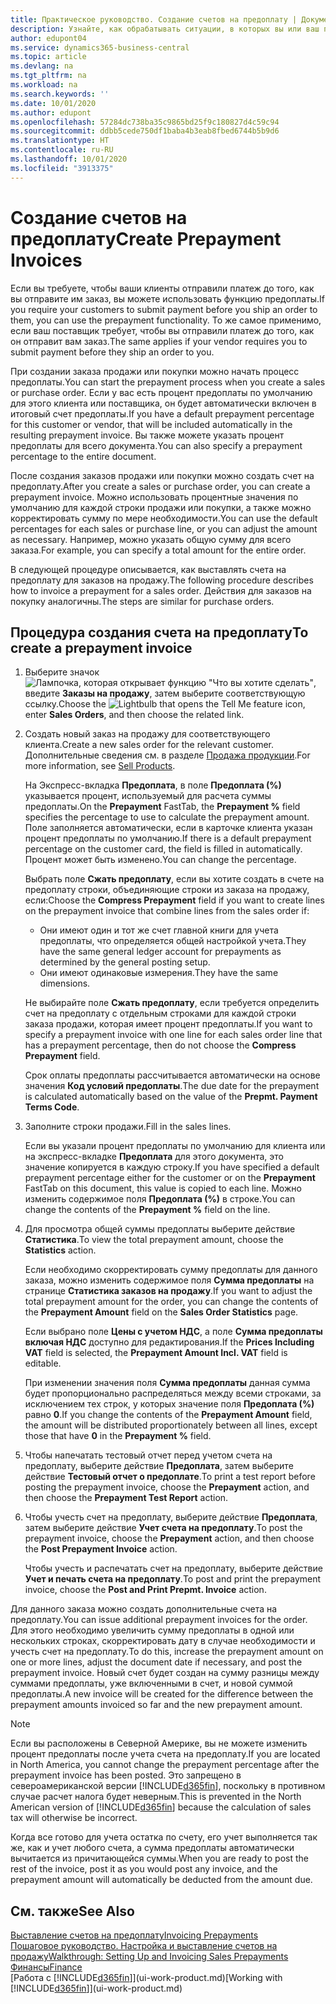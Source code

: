 ```yaml
---
title: Практическое руководство. Создание счетов на предоплату | Документация Майкрософт
description: Узнайте, как обрабатывать ситуации, в которых вы или ваш поставщик требует предоплату.
author: edupont04
ms.service: dynamics365-business-central
ms.topic: article
ms.devlang: na
ms.tgt_pltfrm: na
ms.workload: na
ms.search.keywords: ''
ms.date: 10/01/2020
ms.author: edupont
ms.openlocfilehash: 57284dc738ba35c9865bd25f9c180827d4c59c94
ms.sourcegitcommit: ddbb5cede750df1baba4b3eab8fbed6744b5b9d6
ms.translationtype: HT
ms.contentlocale: ru-RU
ms.lasthandoff: 10/01/2020
ms.locfileid: "3913375"
---
```

# <a name="create-prepayment-invoices"></a><span data-ttu-id="1a5f1-103">Создание счетов на предоплату</span><span class="sxs-lookup"><span data-stu-id="1a5f1-103">Create Prepayment Invoices</span></span>

<span data-ttu-id="1a5f1-104">Если вы требуете, чтобы ваши клиенты отправили платеж до того, как вы отправите им заказ, вы можете использовать функцию предоплаты.</span><span class="sxs-lookup"><span data-stu-id="1a5f1-104">If you require your customers to submit payment before you ship an order to them, you can use the prepayment functionality.</span></span> <span data-ttu-id="1a5f1-105">То же самое применимо, если ваш поставщик требует, чтобы вы отправили платеж до того, как он отправит вам заказ.</span><span class="sxs-lookup"><span data-stu-id="1a5f1-105">The same applies if your vendor requires you to submit payment before they ship an order to you.</span></span>  

<span data-ttu-id="1a5f1-106">При создании заказа продажи или покупки можно начать процесс предоплаты.</span><span class="sxs-lookup"><span data-stu-id="1a5f1-106">You can start the prepayment process when you create a sales or purchase order.</span></span> <span data-ttu-id="1a5f1-107">Если у вас есть процент предоплаты по умолчанию для этого клиента или поставщика, он будет автоматически включен в итоговый счет предоплаты.</span><span class="sxs-lookup"><span data-stu-id="1a5f1-107">If you have a default prepayment percentage for this customer or vendor, that will be included automatically in the resulting prepayment invoice.</span></span> <span data-ttu-id="1a5f1-108">Вы также можете указать процент предоплаты для всего документа.</span><span class="sxs-lookup"><span data-stu-id="1a5f1-108">You can also specify a prepayment percentage to the entire document.</span></span>

<span data-ttu-id="1a5f1-109">После создания заказов продажи или покупки можно создать счет на предоплату.</span><span class="sxs-lookup"><span data-stu-id="1a5f1-109">After you create a sales or purchase order, you can create a prepayment invoice.</span></span> <span data-ttu-id="1a5f1-110">Можно использовать процентные значения по умолчанию для каждой строки продажи или покупки, а также можно корректировать сумму по мере необходимости.</span><span class="sxs-lookup"><span data-stu-id="1a5f1-110">You can use the default percentages for each sales or purchase line, or you can adjust the amount as necessary.</span></span> <span data-ttu-id="1a5f1-111">Например, можно указать общую сумму для всего заказа.</span><span class="sxs-lookup"><span data-stu-id="1a5f1-111">For example, you can specify a total amount for the entire order.</span></span>  

<span data-ttu-id="1a5f1-112">В следующей процедуре описывается, как выставлять счета на предоплату для заказов на продажу.</span><span class="sxs-lookup"><span data-stu-id="1a5f1-112">The following procedure describes how to invoice a prepayment for a sales order.</span></span> <span data-ttu-id="1a5f1-113">Действия для заказов на покупку аналогичны.</span><span class="sxs-lookup"><span data-stu-id="1a5f1-113">The steps are similar for purchase orders.</span></span>  

## <a name="to-create-a-prepayment-invoice"></a><span data-ttu-id="1a5f1-114">Процедура создания счета на предоплату</span><span class="sxs-lookup"><span data-stu-id="1a5f1-114">To create a prepayment invoice</span></span>

1. <span data-ttu-id="1a5f1-115">Выберите значок ![Лампочка, которая открывает функцию "Что вы хотите сделать"](media/ui-search/search_small.png "Что вы хотите сделать"), введите **Заказы на продажу**, затем выберите соответствующую ссылку.</span><span class="sxs-lookup"><span data-stu-id="1a5f1-115">Choose the ![Lightbulb that opens the Tell Me feature](media/ui-search/search_small.png "Tell me what you want to do") icon, enter **Sales Orders**, and then choose the related link.</span></span>  
2. <span data-ttu-id="1a5f1-116">Создать новый заказ на продажу для соответствующего клиента.</span><span class="sxs-lookup"><span data-stu-id="1a5f1-116">Create a new sales order for the relevant customer.</span></span> <span data-ttu-id="1a5f1-117">Дополнительные сведения см. в разделе [Продажа продукции](sales-how-sell-products.md).</span><span class="sxs-lookup"><span data-stu-id="1a5f1-117">For more information, see [Sell Products](sales-how-sell-products.md).</span></span>  

    <span data-ttu-id="1a5f1-118">На Экспресс-вкладка **Предоплата**, в поле **Предоплата (%)** указывается процент, используемый для расчета суммы предоплаты.</span><span class="sxs-lookup"><span data-stu-id="1a5f1-118">On the **Prepayment** FastTab, the **Prepayment %** field specifies the percentage to use to calculate the prepayment amount.</span></span> <span data-ttu-id="1a5f1-119">Поле заполняется автоматически, если в карточке клиента указан процент предоплаты по умолчанию.</span><span class="sxs-lookup"><span data-stu-id="1a5f1-119">If there is a default prepayment percentage on the customer card, the field is filled in automatically.</span></span> <span data-ttu-id="1a5f1-120">Процент может быть изменено.</span><span class="sxs-lookup"><span data-stu-id="1a5f1-120">You can change the percentage.</span></span> <!--This percentage is applied to lines where the item on that line does not already specify a prepayment percentage. The prepayment percentage is only copied from the header to lines that do not copy the default prepayment percentage from the item.-->  

    <span data-ttu-id="1a5f1-121">Выбрать поле **Сжать предоплату**, если вы хотите создать в счете на предоплату строки, объединяющие строки из заказа на продажу, если:</span><span class="sxs-lookup"><span data-stu-id="1a5f1-121">Choose the **Compress Prepayment** field if you want to create lines on the prepayment invoice that combine lines from the sales order if:</span></span>  

    - <span data-ttu-id="1a5f1-122">Они имеют один и тот же счет главной книги для учета предоплаты, что определяется общей настройкой учета.</span><span class="sxs-lookup"><span data-stu-id="1a5f1-122">They have the same general ledger account for prepayments as determined by the general posting setup.</span></span>  
    - <span data-ttu-id="1a5f1-123">Они имеют одинаковые измерения.</span><span class="sxs-lookup"><span data-stu-id="1a5f1-123">They have the same dimensions.</span></span>  

    <span data-ttu-id="1a5f1-124">Не выбирайте поле **Сжать предоплату**, если требуется определить счет на предоплату с отдельным строками для каждой строки заказа продажи, которая имеет процент предоплаты.</span><span class="sxs-lookup"><span data-stu-id="1a5f1-124">If you want to specify a prepayment invoice with one line for each sales order line that has a prepayment percentage, then do not choose the **Compress Prepayment** field.</span></span>  

    <span data-ttu-id="1a5f1-125">Срок оплаты предоплаты рассчитывается автоматически на основе значения **Код условий предоплаты**.</span><span class="sxs-lookup"><span data-stu-id="1a5f1-125">The due date for the prepayment is calculated automatically based on the value of the **Prepmt. Payment Terms Code**.</span></span>

3. <span data-ttu-id="1a5f1-126">Заполните строки продажи.</span><span class="sxs-lookup"><span data-stu-id="1a5f1-126">Fill in the sales lines.</span></span>  

    <span data-ttu-id="1a5f1-127">Если вы указали процент предоплаты по умолчанию для клиента или на экспресс-вкладке **Предоплата** для этого документа, это значение копируется в каждую строку.</span><span class="sxs-lookup"><span data-stu-id="1a5f1-127">If you have specified a default prepayment percentage either for the customer or on the **Prepayment** FastTab on this document, this value is copied to each line.</span></span> <span data-ttu-id="1a5f1-128">Можно изменить содержимое поля **Предоплата (%)** в строке.</span><span class="sxs-lookup"><span data-stu-id="1a5f1-128">You can change the contents of the **Prepayment %** field on the line.</span></span>  

4. <span data-ttu-id="1a5f1-129">Для просмотра общей суммы предоплаты выберите действие **Статистика**.</span><span class="sxs-lookup"><span data-stu-id="1a5f1-129">To view the total prepayment amount, choose the **Statistics** action.</span></span>

    <span data-ttu-id="1a5f1-130">Если необходимо скорректировать сумму предоплаты для данного заказа, можно изменить содержимое поля **Сумма предоплаты** на странице **Статистика заказов на продажу**.</span><span class="sxs-lookup"><span data-stu-id="1a5f1-130">If you want to adjust the total prepayment amount for the order, you can change the contents of the **Prepayment Amount** field on the **Sales Order Statistics** page.</span></span>  

    <span data-ttu-id="1a5f1-131">Если выбрано поле **Цены с учетом НДС**, а поле **Сумма предоплаты включая НДС** доступно для редактирования.</span><span class="sxs-lookup"><span data-stu-id="1a5f1-131">If the **Prices Including VAT** field is selected, the **Prepayment Amount Incl. VAT** field is editable.</span></span>  

    <span data-ttu-id="1a5f1-132">При изменении значения поля **Сумма предоплаты** данная сумма будет пропорционально распределяться между всеми строками, за исключением тех строк, у которых значение поля **Предоплата (%)** равно **0**.</span><span class="sxs-lookup"><span data-stu-id="1a5f1-132">If you change the contents of the **Prepayment Amount** field, the amount will be distributed proportionately between all lines, except those that have **0** in the **Prepayment %** field.</span></span>  

5. <span data-ttu-id="1a5f1-133">Чтобы напечатать тестовый отчет перед учетом счета на предоплату, выберите действие **Предоплата**, затем выберите действие **Тестовый отчет о предоплате**.</span><span class="sxs-lookup"><span data-stu-id="1a5f1-133">To print a test report before posting the prepayment invoice, choose the **Prepayment** action, and then choose the **Prepayment Test Report** action.</span></span>  
6. <span data-ttu-id="1a5f1-134">Чтобы учесть счет на предоплату, выберите действие **Предоплата**, затем выберите действие **Учет счета на предоплату**.</span><span class="sxs-lookup"><span data-stu-id="1a5f1-134">To post the prepayment invoice, choose the **Prepayment** action, and then choose the **Post Prepayment Invoice** action.</span></span>  

    <span data-ttu-id="1a5f1-135">Чтобы учесть и распечатать счет на предоплату, выберите действие **Учет и печать счета на предоплату**.</span><span class="sxs-lookup"><span data-stu-id="1a5f1-135">To post and print the prepayment invoice, choose the **Post and Print Prepmt. Invoice** action.</span></span>  

<span data-ttu-id="1a5f1-136">Для данного заказа можно создать дополнительные счета на предоплату.</span><span class="sxs-lookup"><span data-stu-id="1a5f1-136">You can issue additional prepayment invoices for the order.</span></span> <span data-ttu-id="1a5f1-137">Для этого необходимо увеличить сумму предоплаты в одной или нескольких строках, скорректировать дату в случае необходимости и учесть счет на предоплату.</span><span class="sxs-lookup"><span data-stu-id="1a5f1-137">To do this, increase the prepayment amount on one or more lines, adjust the document date if necessary, and post the prepayment invoice.</span></span> <span data-ttu-id="1a5f1-138">Новый счет будет создан на сумму разницы между суммами предоплаты, уже включенными в счет, и новой суммой предоплаты.</span><span class="sxs-lookup"><span data-stu-id="1a5f1-138">A new invoice will be created for the difference between the prepayment amounts invoiced so far and the new prepayment amount.</span></span>  

> [!NOTE]  
> <span data-ttu-id="1a5f1-139">Если вы расположены в Северной Америке, вы не можете изменить процент предоплаты после учета счета на предоплату.</span><span class="sxs-lookup"><span data-stu-id="1a5f1-139">If you are located in North America, you cannot change the prepayment percentage after the prepayment invoice has been posted.</span></span> <span data-ttu-id="1a5f1-140">Это запрещено в североамериканской версии [!INCLUDE[d365fin](includes/d365fin_md.md)], поскольку в противном случае расчет налога будет неверным.</span><span class="sxs-lookup"><span data-stu-id="1a5f1-140">This is prevented in the North American version of [!INCLUDE[d365fin](includes/d365fin_md.md)] because the calculation of sales tax will otherwise be incorrect.</span></span>  

 <span data-ttu-id="1a5f1-141">Когда все готово для учета остатка по счету, его учет выполняется так же, как и учет любого счета, а сумма предоплаты автоматически вычитается из причитающейся суммы.</span><span class="sxs-lookup"><span data-stu-id="1a5f1-141">When you are ready to post the rest of the invoice, post it as you would post any invoice, and the prepayment amount will automatically be deducted from the amount due.</span></span>  

## <a name="see-also"></a><span data-ttu-id="1a5f1-142">См. также</span><span class="sxs-lookup"><span data-stu-id="1a5f1-142">See Also</span></span>

[<span data-ttu-id="1a5f1-143">Выставление счетов на предоплату</span><span class="sxs-lookup"><span data-stu-id="1a5f1-143">Invoicing Prepayments</span></span>](finance-invoice-prepayments.md)  
[<span data-ttu-id="1a5f1-144">Пошаговое руководство. Настройка и выставление счетов на продажу</span><span class="sxs-lookup"><span data-stu-id="1a5f1-144">Walkthrough: Setting Up and Invoicing Sales Prepayments</span></span>](walkthrough-setting-up-and-invoicing-sales-prepayments.md)  
[<span data-ttu-id="1a5f1-145">Финансы</span><span class="sxs-lookup"><span data-stu-id="1a5f1-145">Finance</span></span>](finance.md)  
<span data-ttu-id="1a5f1-146">[Работа с [!INCLUDE[d365fin](includes/d365fin_md.md)]](ui-work-product.md)</span><span class="sxs-lookup"><span data-stu-id="1a5f1-146">[Working with [!INCLUDE[d365fin](includes/d365fin_md.md)]](ui-work-product.md)</span></span>
